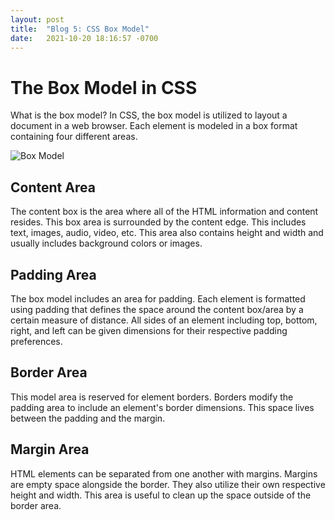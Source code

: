 ```yaml
---
layout: post
title:  "Blog 5: CSS Box Model"
date:   2021-10-20 18:16:57 -0700
---
```


# The Box Model in CSS 

What is the box model? In CSS, the box model is utilized to layout a document in a web browser. Each element is modeled in a box format containing four different areas.  

<img src="boxmodel.png" alt="Box Model" />

## Content Area  
The content box is the area where all of the HTML information and content resides. This box area is surrounded by the content edge. This includes text, images, audio, video, etc. This area also contains height and width and usually includes background colors or images.   

## Padding Area 
The box model includes an area for padding. Each element is formatted using padding that defines the space around the content box/area by a certain measure of distance. All sides of an element including top, bottom, right, and left can be given dimensions for their respective padding preferences.  

## Border Area
This model area is reserved for element borders. Borders modify the padding area to include an element's border dimensions. This space lives between the padding and the margin.  

## Margin Area
HTML elements can be separated from one another with margins. Margins are empty space alongside the border. They also utilize their own respective height and width. This area is useful to clean up the space outside of the border area.  
